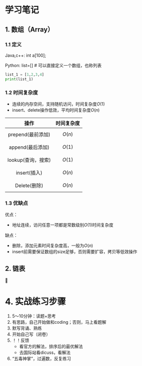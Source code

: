 # 学习笔记

## 1. 数组（Array）

### 1.1 定义

Java,c++: int a[100];

Python: list=[]  # 可以直接定义一个数组，也称列表

```python
list_1 = [1,2,3,4]
print(list_1)
```

### 1.2 时间复杂度

- 连续的内存空间，支持随机访问，时间复杂度$O(1)$
- insert、delete操作低效，平均时间复杂度$O(n)$

|        操作        | 时间复杂度 |
| :----------------: | :--------: |
| prepend(最前添加)  |  $$O(n)$$  |
|  append(最后添加)  |  $$O(1)$$  |
| lookup(查询，搜索) |  $$O(1)$$  |
|    insert(插入)    |  $$O(n)$$  |
|    Delete(删除)    |  $$O(n)$$  |

### 1.3 优缺点

优点：

- 地址连续，访问任意一项都是常数级别$O(1)$时间复杂度

缺点：

- 删除，添加元素时间复杂度高，一般为$O(n)$
- insert前需要保证数组的size足够，否则需要扩容，拷贝等低效操作

## 2. 链表





# 4. 实战练习步骤

1. 5～10分钟：读题+思考
2. 有思路，自己开始做和coding；否则，马上看题解
3. 默写背诵、熟练
4. 开始自己写（闭卷）
5. ！！反馈
   - 看官方的解法，排序后的最优解法
   - 去国际站看dicuss，看解法
6. “五毒神掌”，过遍数，反复练习

